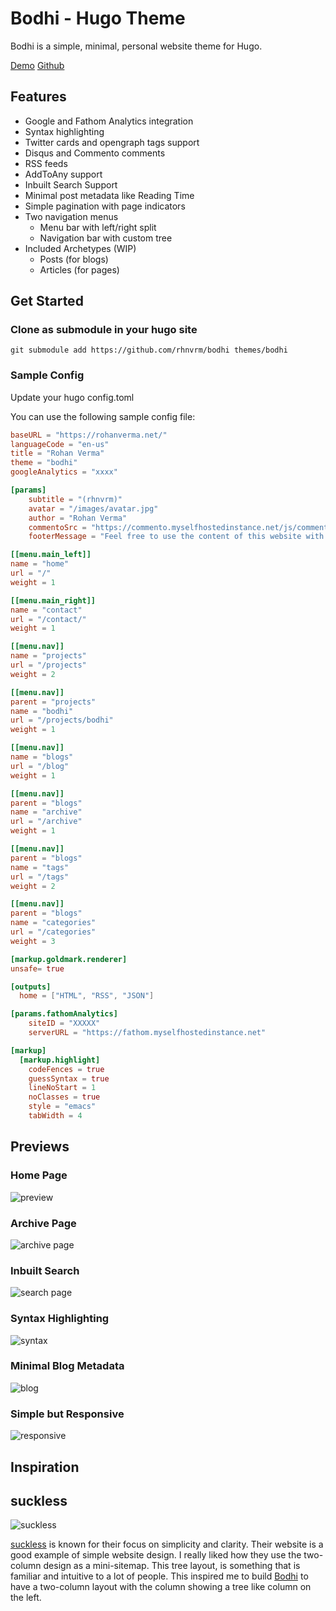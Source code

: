 # Bodhi - Hugo Theme

Bodhi is a simple, minimal, personal website theme for Hugo.

[Demo](https://rohanverma.net/projects/bodhi) [Github](https://github.com/rhnvrm/bodhi)

## Features

- Google and Fathom Analytics integration
- Syntax highlighting
- Twitter cards and opengraph tags support
- Disqus and Commento comments
- RSS feeds
- AddToAny support
- Inbuilt Search Support
- Minimal post metadata like Reading Time
- Simple pagination with page indicators
- Two navigation menus
  - Menu bar with left/right split
  - Navigation bar with custom tree
- Included Archetypes (WIP)
  - Posts (for blogs)
  - Articles (for pages)

## Get Started

### Clone as submodule in your hugo site

```
git submodule add https://github.com/rhnvrm/bodhi themes/bodhi
```

### Sample Config

Update your hugo config.toml

You can use the following sample config file:

```toml
baseURL = "https://rohanverma.net/"
languageCode = "en-us"
title = "Rohan Verma"
theme = "bodhi"
googleAnalytics = "xxxx"

[params]
    subtitle = "(rhnvrm)"
    avatar = "/images/avatar.jpg"
    author = "Rohan Verma"
    commentoSrc = "https://commento.myselfhostedinstance.net/js/commento.js"
    footerMessage = "Feel free to use the content of this website with approripate attribution to the author."

[[menu.main_left]]
name = "home"
url = "/"
weight = 1

[[menu.main_right]]
name = "contact"
url = "/contact/"
weight = 1

[[menu.nav]]
name = "projects"
url = "/projects"
weight = 2

[[menu.nav]]
parent = "projects"
name = "bodhi"
url = "/projects/bodhi"
weight = 1

[[menu.nav]]
name = "blogs"
url = "/blog"
weight = 1

[[menu.nav]]
parent = "blogs"
name = "archive"
url = "/archive"
weight = 1

[[menu.nav]]
parent = "blogs"
name = "tags"
url = "/tags"
weight = 2

[[menu.nav]]
parent = "blogs"
name = "categories"
url = "/categories"
weight = 3

[markup.goldmark.renderer]
unsafe= true

[outputs]
  home = ["HTML", "RSS", "JSON"]

[params.fathomAnalytics]
    siteID = "XXXXX"
    serverURL = "https://fathom.myselfhostedinstance.net"

[markup]
  [markup.highlight]
    codeFences = true
    guessSyntax = true
    lineNoStart = 1
    noClasses = true
    style = "emacs"
    tabWidth = 4

```

## Previews

### Home Page

![preview](https://rohanverma.net/projects/bodhi/preview.png)

### Archive Page

![archive page](https://rohanverma.net/projects/bodhi/blog_archive.png)

### Inbuilt Search

![search page](https://rohanverma.net/projects/bodhi/search.png)

### Syntax Highlighting

![syntax](https://rohanverma.net/projects/bodhi/syntax.png)

### Minimal Blog Metadata

![blog](https://rohanverma.net/projects/bodhi/blog.png)

### Simple but Responsive

![responsive](https://rohanverma.net/projects/bodhi/responsive.png)

## Inspiration

## suckless

![suckless](https://rohanverma.net/projects/bodhi/suckless.png)

[suckless](https://suckless.org) is known for their focus on simplicity and clarity. Their website is a good example of simple website design. I really liked how they use the two-column design as a mini-sitemap. This tree layout, is something that is familiar and intuitive to a lot of people. This inspired me to build [Bodhi](/projects/bodhi) to have a two-column layout with the column showing a tree like column on the left. 
